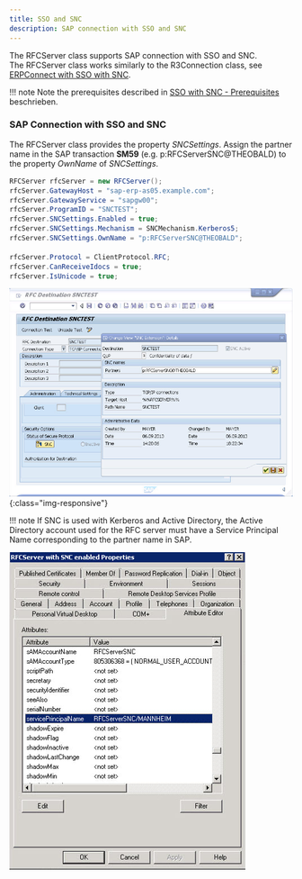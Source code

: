 ```yaml
---
title: SSO and SNC
description: SAP connection with SSO and SNC
---
```


The RFCServer class supports SAP connection with SSO and SNC.<br>
The RFCServer class works similarly to the R3Connection class, see [ERPConnect with SSO with SNC](../sap-connection/sso-with-snc.md).

!!! note
    Note the prerequisites described in [SSO with SNC - Prerequisites](../sap-connection/sso-with-snc.md#prerequisites) beschrieben.


### SAP Connection with SSO and SNC
The RFCServer class provides the property *SNCSettings*. 
Assign the partner name in the SAP transaction **SM59** (e.g. p:RFCServerSNC@THEOBALD) to the property *OwnName* of *SNCSettings*.
  
```csharp linenums="1"
RFCServer rfcServer = new RFCServer();
rfcServer.GatewayHost = "sap-erp-as05.example.com";
rfcServer.GatewayService = "sapgw00";
rfcServer.ProgramID = "SNCTEST";
rfcServer.SNCSettings.Enabled = true;
rfcServer.SNCSettings.Mechanism = SNCMechanism.Kerberos5;
rfcServer.SNCSettings.OwnName = "p:RFCServerSNC@THEOBALD";
 
rfcServer.Protocol = ClientProtocol.RFC;
rfcServer.CanReceiveIdocs = true;
rfcServer.IsUnicode = true;
```
  
![RFCServer-Destination]( ../../assets/images/RFCServer-Destination.png){:class="img-responsive"}

!!! note
    If SNC is used with Kerberos and Active Directory, the Active Directory account used for the RFC server must have a Service Principal Name corresponding to the partner name in SAP.

![RFCServer-AD]( ../../assets/images/RFCServer-AD.png)
      
